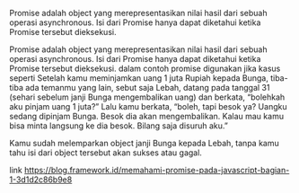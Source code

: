 Promise adalah object yang merepresentasikan nilai hasil dari sebuah operasi asynchronous.
Isi dari Promise hanya dapat diketahui ketika Promise tersebut dieksekusi.


Promise adalah object yang merepresentasikan nilai hasil dari sebuah operasi asynchronous.
Isi dari Promise hanya dapat diketahui ketika Promise tersebut dieksekusi.
dalam contoh promise digunakan jika kasus seperti
Setelah kamu meminjamkan uang 1 juta Rupiah kepada Bunga,
tiba-tiba ada temanmu yang lain, sebut saja Lebah, datang pada tanggal 31
(sehari sebelum janji Bunga mengembalikan uang) dan berkata,
“bolehkah aku pinjam uang 1 juta?” Lalu kamu berkata, “boleh, tapi besok ya? Uangku sedang dipinjam Bunga.
Besok dia akan mengembalikan. Kalau mau kamu bisa minta langsung ke dia besok. Bilang saja disuruh aku.”

Kamu sudah melemparkan object janji Bunga kepada Lebah, tanpa kamu tahu isi dari object tersebut akan sukses atau gagal.

link
https://blog.framework.id/memahami-promise-pada-javascript-bagian-1-3d1d2c86b9e8
